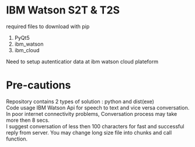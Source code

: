 # IBM Watson S2T & T2S
 
required files to download with pip

1. PyQt5
2. ibm_watson
3. ibm_cloud


Need to setup autenticatior data at ibm watson cloud plateform

# Pre-cautions
Repository contains 2 types of solution : python and dist(exe) <br/>
Code usage IBM Watson Api for speech to text and vice versa conversation. In poor internet connectivity problems, Conversation process may take more then 8 secs. <br/>
I suggest conversation of less then 100 characters for fast and successful reply from server. You may change long size file into chunks and call function.
